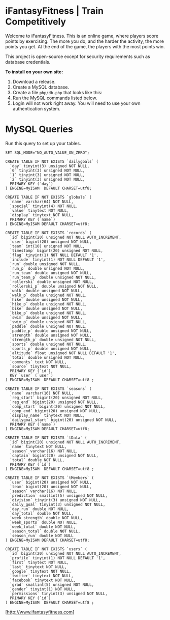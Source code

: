 iFantasyFitness | Train Competitively
===============
Welcome to iFantasyFitness. This is an online game, where players score points by exercising. The more you do, and the harder the activity, the more points you get. At the end of the game, the players with the most points win.

This project is open-source except for security requirements such as database credentials.

**To install on your own site:**

1. Download a release.
2. Create a MySQL database.
3. Create a file `php/db.php` that looks like this:
    <?php
    # Database Access Credentials - DO NOT share or commit elsewhere.
    $db = mysqli_connect(HOSTNAME, USERNAME, PASSWORD, DATABASE);
    ?>
4. Run the MySQL commands listed below.
5. Login will not work right away. You will need to use your own authentication system.

MySQL Queries
=============
Run this query to set up your tables.

	SET SQL_MODE="NO_AUTO_VALUE_ON_ZERO";
	
	CREATE TABLE IF NOT EXISTS `dailygoals` (
	  `day` tinyint(3) unsigned NOT NULL,
	  `0` tinyint(3) unsigned NOT NULL,
	  `1` tinyint(3) unsigned NOT NULL,
	  `2` tinyint(3) unsigned NOT NULL,
	  PRIMARY KEY (`day`)
	) ENGINE=MyISAM  DEFAULT CHARSET=utf8;
	
	CREATE TABLE IF NOT EXISTS `globals` (
	  `name` varchar(64) NOT NULL,
	  `special` tinyint(4) NOT NULL,
	  `value` tinytext NOT NULL,
	  `display` tinytext NOT NULL,
	  PRIMARY KEY (`name`)
	) ENGINE=MyISAM DEFAULT CHARSET=utf8;
	
	CREATE TABLE IF NOT EXISTS `records` (
	  `id` bigint(20) unsigned NOT NULL AUTO_INCREMENT,
	  `user` bigint(20) unsigned NOT NULL,
	  `team` int(10) unsigned NOT NULL,
	  `timestamp` bigint(20) unsigned NOT NULL,
	  `flag` tinyint(1) NOT NULL DEFAULT '1',
	  `include` tinyint(1) NOT NULL DEFAULT '1',
	  `run` double unsigned NOT NULL,
	  `run_p` double unsigned NOT NULL,
	  `run_team` double unsigned NOT NULL,
	  `run_team_p` double unsigned NOT NULL,
	  `rollerski` double unsigned NOT NULL,
	  `rollerski_p` double unsigned NOT NULL,
	  `walk` double unsigned NOT NULL,
	  `walk_p` double unsigned NOT NULL,
	  `hike` double unsigned NOT NULL,
	  `hike_p` double unsigned NOT NULL,
	  `bike` double unsigned NOT NULL,
	  `bike_p` double unsigned NOT NULL,
	  `swim` double unsigned NOT NULL,
	  `swim_p` double unsigned NOT NULL,
	  `paddle` double unsigned NOT NULL,
	  `paddle_p` double unsigned NOT NULL,
	  `strength` double unsigned NOT NULL,
	  `strength_p` double unsigned NOT NULL,
	  `sports` double unsigned NOT NULL,
	  `sports_p` double unsigned NOT NULL,
	  `altitude` float unsigned NOT NULL DEFAULT '1',
	  `total` double unsigned NOT NULL,
	  `comments` text NOT NULL,
	  `source` tinytext NOT NULL,
	  PRIMARY KEY (`id`),
	  KEY `user` (`user`)
	) ENGINE=MyISAM  DEFAULT CHARSET=utf8 ;
	
	CREATE TABLE IF NOT EXISTS `seasons` (
	  `name` varchar(16) NOT NULL,
	  `reg_start` bigint(20) unsigned NOT NULL,
	  `reg_end` bigint(20) unsigned NOT NULL,
	  `comp_start` bigint(20) unsigned NOT NULL,
	  `comp_end` bigint(20) unsigned NOT NULL,
	  `display_name` tinytext NOT NULL,
	  `dailygoal_start` bigint(20) unsigned NOT NULL,
	  PRIMARY KEY (`name`)
	) ENGINE=MyISAM DEFAULT CHARSET=utf8;
	
	CREATE TABLE IF NOT EXISTS `tData` (
	  `id` bigint(20) unsigned NOT NULL AUTO_INCREMENT,
	  `name` tinytext NOT NULL,
	  `season` varchar(16) NOT NULL,
	  `captain` bigint(20) unsigned NOT NULL,
	  `total` double NOT NULL,
	  PRIMARY KEY (`id`)
	) ENGINE=MyISAM  DEFAULT CHARSET=utf8 ;
	
	CREATE TABLE IF NOT EXISTS `tMembers` (
	  `user` bigint(20) unsigned NOT NULL,
	  `team` bigint(20) unsigned NOT NULL,
	  `season` varchar(16) NOT NULL,
	  `prediction` smallint(5) unsigned NOT NULL,
	  `division` tinyint(3) unsigned NOT NULL,
	  `daily_goal` tinyint(3) unsigned NOT NULL,
	  `day_run` double NOT NULL,
	  `day_total` double NOT NULL,
	  `week_strength` double NOT NULL,
	  `week_sports` double NOT NULL,
	  `week_total` double NOT NULL,
	  `season_total` double NOT NULL,
	  `season_run` double NOT NULL
	) ENGINE=MyISAM DEFAULT CHARSET=utf8;
	
	CREATE TABLE IF NOT EXISTS `users` (
	  `id` bigint(20) unsigned NOT NULL AUTO_INCREMENT,
	  `profile` tinyint(1) NOT NULL DEFAULT '1',
	  `first` tinytext NOT NULL,
	  `last` tinytext NOT NULL,
	  `google` tinytext NOT NULL,
	  `twitter` tinytext NOT NULL,
	  `facebook` tinytext NOT NULL,
	  `grad` smallint(5) unsigned NOT NULL,
	  `gender` tinyint(1) NOT NULL,
	  `permissions` tinyint(3) unsigned NOT NULL,
	  PRIMARY KEY (`id`)
	) ENGINE=MyISAM  DEFAULT CHARSET=utf8 ;

[http://www.ifantasyfitness.com]